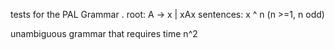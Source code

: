 tests for the PAL Grammar .
root: A -> x | xAx
sentences: x ^ n  (n >=1, n odd)

unambiguous grammar that requires time n^2  